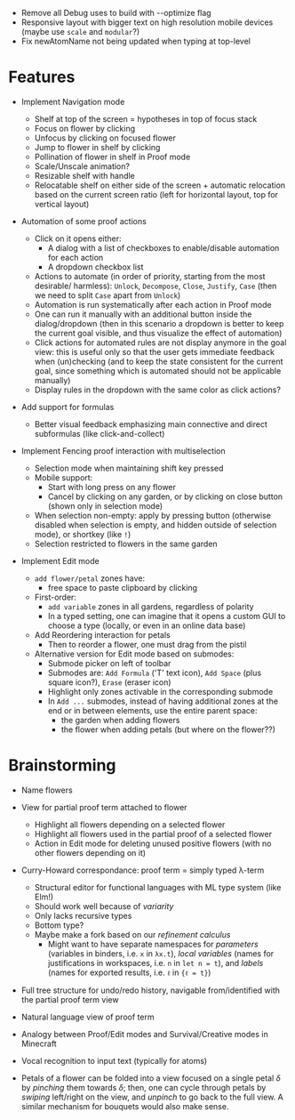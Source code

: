 - Remove all Debug uses to build with --optimize flag
- Responsive layout with bigger text on high resolution mobile devices (maybe
  use `scale` and `modular`?)
- Fix newAtomName not being updated when typing at top-level

# Features

- Implement Navigation mode
  - Shelf at top of the screen = hypotheses in top of focus stack
  - Focus on flower by clicking
  - Unfocus by clicking on focused flower
  - Jump to flower in shelf by clicking
  - Pollination of flower in shelf in Proof mode
  - Scale/Unscale animation?
  - Resizable shelf with handle
  - Relocatable shelf on either side of the screen + automatic relocation based on the current screen ratio (left for horizontal layout, top for vertical layout)

- Automation of some proof actions
  - Click on it opens either:
    - A dialog with a list of checkboxes to enable/disable automation for each
      action
    - A dropdown checkbox list
  - Actions to automate (in order of priority, starting from the most desirable/
    harmless): `Unlock`, `Decompose`, `Close`, `Justify`, `Case` (then we need
    to split `Case` apart from `Unlock`)
  - Automation is run systematically after each action in Proof mode
  - One can run it manually with an additional button inside the
    dialog/dropdown (then in this scenario a dropdown is better to keep the
    current goal visible, and thus visualize the effect of automation)
  - Click actions for automated rules are not display anymore in the goal view:
    this is useful only so that the user gets immediate feedback when
    (un)checking (and to keep the state consistent for the current goal, since
    something which is automated should not be applicable manually)
  - Display rules in the dropdown with the same color as click actions?

- Add support for formulas
  - Better visual feedback emphasizing main connective and direct subformulas
    (like click-and-collect)

- Implement Fencing proof interaction with multiselection
  - Selection mode when maintaining shift key pressed
  - Mobile support:
    - Start with long press on any flower
    - Cancel by clicking on any garden, or by clicking on close button (shown
      only in selection mode)
  - When selection non-empty: apply by pressing button (otherwise disabled when
    selection is empty, and hidden outside of selection mode), or shortkey (like
    `!`)
  - Selection restricted to flowers in the same garden

- Implement Edit mode
  - `add flower/petal` zones have:
    - free space to paste clipboard by clicking
  - First-order:
    - `add variable` zones in all gardens, regardless of polarity
    - In a typed setting, one can imagine that it opens a custom GUI to choose a
      type (locally, or even in an online data base)
  - Add Reordering interaction for petals
    - Then to reorder a flower, one must drag from the pistil
  - Alternative version for Edit mode based on submodes:
    - Submode picker on left of toolbar
    - Submodes are: `Add Formula` ('T' text icon), `Add Space` (plus square
      icon?), `Erase` (eraser icon)
    - Highlight only zones activable in the corresponding submode
    - In `Add ...` submodes, instead of having additional zones at the end or in
      between elements, use the entire parent space:
      - the garden when adding flowers
      - the flower when adding petals (but where on the flower??)

# Brainstorming

- Name flowers

- View for partial proof term attached to flower
  - Highlight all flowers depending on a selected flower
  - Highlight all flowers used in the partial proof of a selected flower
  - Action in Edit mode for deleting unused positive flowers (with no other
    flowers depending on it)

- Curry-Howard correspondance: proof term = simply typed λ-term
  - Structural editor for functional languages with ML type system (like Elm!)
  - Should work well because of *variarity*
  - Only lacks recursive types
  - Bottom type?
  - Maybe make a fork based on our *refinement calculus*
    - Might want to have separate namespaces for *parameters* (variables in
      binders, i.e. `x` in `λx.t`), *local variables* (names for justifications
      in workspaces, i.e. `n` in `let n = t`), and *labels* (names for exported results, i.e. `ℓ` in `{ℓ = t}`)

- Full tree structure for undo/redo history, navigable from/identified with the
  partial proof term view

- Natural language view of proof term

- Analogy between Proof/Edit modes and Survival/Creative modes in Minecraft

- Vocal recognition to input text (typically for atoms)

- Petals of a flower can be folded into a view focused on a single petal
  $\delta$ by *pinching* them towards $\delta$; then, one can cycle through
  petals by *swiping* left/right on the view, and *unpinch* to go back to the
  full view. A similar mechanism for bouquets would also make sense.